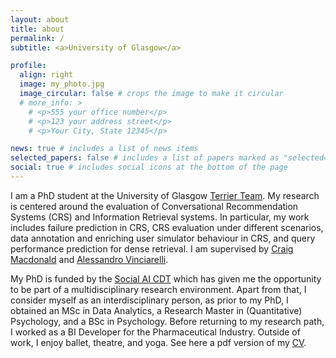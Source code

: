 ```yaml
---
layout: about
title: about
permalink: /
subtitle: <a>University of Glasgow</a>

profile:
  align: right
  image: my_photo.jpg
  image_circular: false # crops the image to make it circular
  # more_info: >
    # <p>555 your office number</p>
    # <p>123 your address street</p>
    # <p>Your City, State 12345</p>

news: true # includes a list of news items
selected_papers: false # includes a list of papers marked as "selected={true}"
social: true # includes social icons at the bottom of the page
---
```


I am a PhD student at the University of Glasgow [Terrier Team](https://terrierteam.dcs.gla.ac.uk). My research is centered around the evaluation of Conversational Recommendation Systems (CRS) and Information Retrieval systems. In particular, my work includes failure prediction in CRS, CRS evaluation under different scenarios, data annotation and enriching user simulator behaviour in CRS, and query performance prediction for dense retrieval. I am supervised by [Craig Macdonald](https://www.gla.ac.uk/schools/computing/staff/craigmacdonald/) and [Alessandro Vinciarelli](https://www.gla.ac.uk/schools/computing/staff/alessandrovinciarelli/). 

My PhD is funded by the [Social AI CDT](https://socialcdt.org) which has given me the opportunity to be part of a multidisciplinary research environment. Apart from that, I consider myself as an interdisciplinary person, as prior to my PhD, I obtained an MSc in Data Analytics, a Research Master in (Quantitative) Psychology, and a BSc in Psychology. Before returning to my research path, I worked as a BI Developer for the Pharmaceutical Industry. Outside of work, I enjoy ballet, theatre, and yoga. See here a pdf version of my [CV](https://mariavlachou.github.io/_assets/pdf/CV_mariavlachou_dec2024.pdf).
